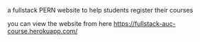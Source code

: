 a fullstack PERN website to help students register their courses

you can view the website from here https://fullstack-auc-course.herokuapp.com/
